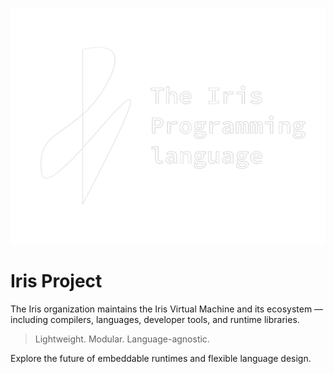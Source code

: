 ![Iris Banner](bnr%20%5BDC45E7E%5D.png)
# Iris Project

The Iris organization maintains the Iris Virtual Machine and its ecosystem — including compilers, languages, developer tools, and runtime libraries.

> Lightweight. Modular. Language-agnostic.

Explore the future of embeddable runtimes and flexible language design.
